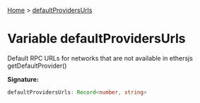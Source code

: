 [Home](../index.md) &gt; [defaultProvidersUrls](./defaultprovidersurls.md)

# Variable defaultProvidersUrls

Default RPC URLs for networks that are not available in ethersjs getDefaultProvider()

<b>Signature:</b>

```typescript
defaultProvidersUrls: Record<number, string>
```
